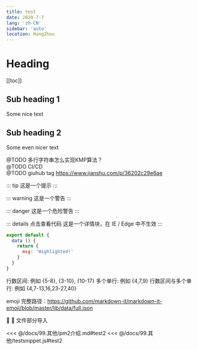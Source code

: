 ```yaml
---
title: test
date: 2020-7-7
lang: 'zh-CN'
sidebar: 'auto'
location: HangZhou
---
```


<!-- <iframe style="height: -webkit-fill-available;width: -webkit-fill-available;" src="//player.bilibili.com/player.html?aid=457634965&bvid=BV185411L7Vj&cid=253515113&page=1" scrolling="no" border="0" frameborder="no" framespacing="0" allowfullscreen="true"> </iframe> -->

# Heading
[[toc]]

## Sub heading 1
Some nice text

## Sub heading 2
Some even nicer text


@TODO  多行字符串怎么实现KMP算法？  
@TODO   CI/CD  
@TODO  giuhub tag https://www.jianshu.com/p/36202c29e6ae  

::: tip
这是一个提示
:::

::: warning
这是一个警告
:::

::: danger
这是一个危险警告
:::

::: details 点击查看代码
这是一个详情块，在 IE / Edge 中不生效
:::

``` js {4}
export default {
  data () {
    return {
      msg: 'Highlighted!'
    }
  }
}
```
行数区间: 例如 {5-8}, {3-10}, {10-17}
多个单行: 例如 {4,7,9}
行数区间与多个单行: 例如 {4,7-13,16,23-27,40}


emoji 完整路径：https://github.com/markdown-it/markdown-it-emoji/blob/master/lib/data/full.json  

:tada: :100:
文件部分导入  

<<< @/docs/99.其他/pm2介绍.md#test2
<<< @/docs/99.其他/testsnippet.js#test2
